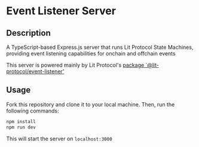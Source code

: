 # Event Listener Server

## Description

A TypeScript-based Express.js server that runs Lit Protocol State Machines, providing event listening capabilities for onchain and offchain events

This server is powered mainly by Lit Protocol's [package `@lit-protocol/event-listener'](https://www.npmjs.com/package/@lit-protocol/event-listener)

## Usage

Fork this repository and clone it to your local machine. Then, run the following commands:

```bash
npm install
npm run dev
```

This will start the server on `localhost:3000`
